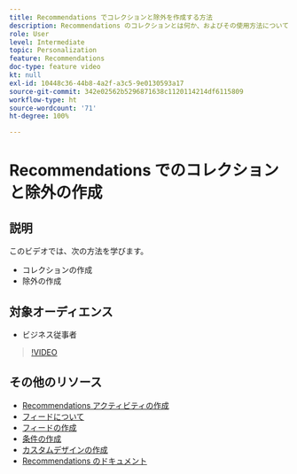 ```yaml
---
title: Recommendations でコレクションと除外を作成する方法
description: Recommendations のコレクションとは何か、およびその使用方法について学習します。Recommendations の除外とは何か、およびその使用方法について学習します。
role: User
level: Intermediate
topic: Personalization
feature: Recommendations
doc-type: feature video
kt: null
exl-id: 10448c36-44b8-4a2f-a3c5-9e0130593a17
source-git-commit: 342e02562b5296871638c1120114214df6115809
workflow-type: ht
source-wordcount: '71'
ht-degree: 100%

---
```


# Recommendations でのコレクションと除外の作成

## 説明

このビデオでは、次の方法を学びます。

* コレクションの作成
* 除外の作成

## 対象オーディエンス

* ビジネス従事者

>[!VIDEO](https://video.tv.adobe.com/v/27689?quality=12)

## その他のリソース

* [Recommendations アクティビティの作成](create-a-recommendations-activity.md)
* [フィードについて](understanding-feeds.md)
* [フィードの作成](create-a-feed.md)
* [条件の作成](create-criteria.md)
* [カスタムデザインの作成](create-custom-designs.md)
* [Recommendations のドキュメント](https://experienceleague.adobe.com/docs/target/using/recommendations/recommendations.html?lang=ja)
